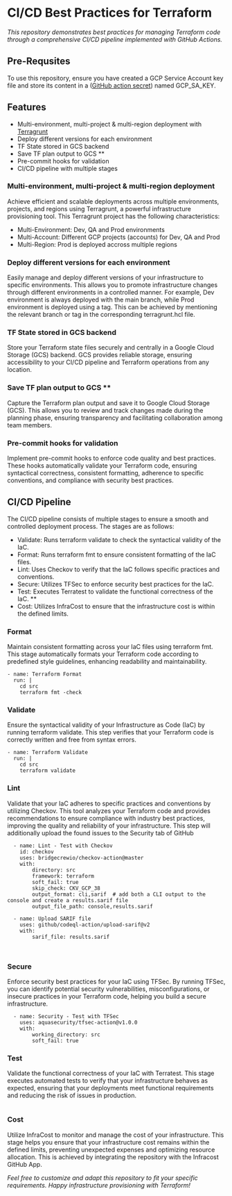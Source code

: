 # CI/CD Best Practices for Terraform

*This repository demonstrates best practices for managing Terraform code through a comprehensive CI/CD pipeline implemented with GitHub Actions.*


## Pre-Requsites
To use this repository, ensure you have created a GCP Service Account key file and store its content in a ([GitHub action secret](https://docs.github.com/en/actions/security-guides/encrypted-secrets#creating-encrypted-secrets-for-a-repository)) named GCP_SA_KEY.

## Features

* Multi-environment, multi-project & multi-region deployment with [Terragrunt](https://terragrunt.gruntwork.io/)
* Deploy different versions for each environment
* TF State stored in GCS backend 
* Save TF plan output to GCS **
* Pre-commit hooks for validation
* CI/CD pipeline with multiple stages





### Multi-environment, multi-project & multi-region deployment
Achieve efficient and scalable deployments across multiple environments, projects, and regions using Terragrunt, a powerful infrastructure provisioning tool. This Terragrunt project has the following characteristics:
* Multi-Environment: Dev, QA and Prod environments
* Multi-Account: Different GCP projects (accounts) for Dev, QA and Prod
* Multi-Region: Prod is deployed accross multiple regions

### Deploy different versions for each environment
Easily manage and deploy different versions of your infrastructure to specific environments. This allows you to promote infrastructure changes through different environments in a controlled manner. For example, Dev environment is always deployed with the main branch, while Prod environment is deployed using a tag. This can be achieved by mentioning the relevant branch or tag in the corresponding terragrunt.hcl file.


###  TF State stored in GCS backend 
Store your Terraform state files securely and centrally in a Google Cloud Storage (GCS) backend. GCS provides reliable storage, ensuring accessibility to your CI/CD pipeline and Terraform operations from any location.

###  Save TF plan output to GCS **
Capture the Terraform plan output and save it to Google Cloud Storage (GCS). This allows you to review and track changes made during the planning phase, ensuring transparency and facilitating collaboration among team members.

###  Pre-commit hooks for validation
Implement pre-commit hooks to enforce code quality and best practices. These hooks automatically validate your Terraform code, ensuring syntactical correctness, consistent formatting, adherence to specific conventions, and compliance with security best practices.



## CI/CD Pipeline
The CI/CD pipeline consists of multiple stages to ensure a smooth and controlled deployment process. The stages are as follows:

* Validate: Runs terraform validate to check the syntactical validity of the IaC.
* Format: Runs terraform fmt to ensure consistent formatting of the IaC files.
* Lint: Uses Checkov to verify that the IaC follows specific practices and conventions.
* Secure: Utilizes TFSec to enforce security best practices for the IaC.
* Test: Executes Terratest to validate the functional correctness of the IaC. **
* Cost: Utilizes InfraCost to ensure that the infrastructure cost is within the defined limits.


### Format
Maintain consistent formatting across your IaC files using terraform fmt. This stage automatically formats your Terraform code according to predefined style guidelines, enhancing readability and maintainability.

```
- name: Terraform Format
  run: |
    cd src
    terraform fmt -check
```

### Validate
Ensure the syntactical validity of your Infrastructure as Code (IaC) by running terraform validate. This step verifies that your Terraform code is correctly written and free from syntax errors.


```
- name: Terraform Validate
  run: |
    cd src
    terraform validate
```


### Lint
Validate that your IaC adheres to specific practices and conventions by utilizing Checkov. This tool analyzes your Terraform code and provides recommendations to ensure compliance with industry best practices, improving the quality and reliability of your infrastructure.
This step will additionally upload the found issues to the Security tab of GitHub

```
  - name: Lint - Test with Checkov
    id: checkov
    uses: bridgecrewio/checkov-action@master
    with:
        directory: src
        framework: terraform 
        soft_fail: true 
        skip_check: CKV_GCP_38 
        output_format: cli,sarif  # add both a CLI output to the console and create a results.sarif file
        output_file_path: console,results.sarif
    
  - name: Upload SARIF file
    uses: github/codeql-action/upload-sarif@v2
    with:
        sarif_file: results.sarif

    
```

### Secure
Enforce security best practices for your IaC using TFSec. By running TFSec, you can identify potential security vulnerabilities, misconfigurations, or insecure practices in your Terraform code, helping you build a secure infrastructure.

```
  - name: Security - Test with TFSec
    uses: aquasecurity/tfsec-action@v1.0.0
    with:
        working_directory: src
        soft_fail: true 
```

### Test <TODO>
Validate the functional correctness of your IaC with Terratest. This stage executes automated tests to verify that your infrastructure behaves as expected, ensuring that your deployments meet functional requirements and reducing the risk of issues in production. 

```

```

### Cost
Utilize InfraCost to monitor and manage the cost of your infrastructure. This stage helps you ensure that your infrastructure cost remains within the defined limits, preventing unexpected expenses and optimizing resource allocation. This is achieved by integrating the repository with the Infracost GitHub App.

*Feel free to customize and adapt this repository to fit your specific requirements. Happy infrastructure provisioning with Terraform!*




